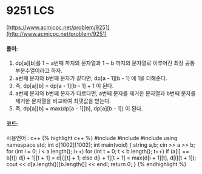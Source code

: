 # 9251 LCS

[https://www.acmicpc.net/problem/9251](http://www.acmicpc.net/problem/9251)

#### **풀이:**
1. dp[a][b]를 1 ~ a번째 까지의 문자열과 1 ~ b 까지의 문자열로 이루어진 최장 공통 부분수열이라고 하자.
2. a번째 문자와 b번째 문자가 같다면, dp[a - 1][b - 1] 에 1을 더해준다.
3. 즉, dp[a][b] = dp[a - 1][b - 1] + 1  이 된다.
4. a번째 문자와 b번째 문자가 다르다면, a번째 문자를 제거한 문자열과 b번째 문자를 제거한 문자열을 비교하여 최댓값을 받는다.
5. 즉, dp[a][b] = max(dp[a - 1][b], dp[a][b - 1]) 이 된다. 

#### **코드:**
사용언어 : c++
{% highlight c++ %}
#include <iostream>
#include <string>
#include <algorithm>
using namespace std;
int d[1002][1002];
int main(void) {
	string a,b;
	cin >> a >> b;
	for (int i = 0; i < a.length(); i++)
		for (int t = 0; t < b.length(); t++)
			if (a[i] == b[t])
				d[i + 1][t + 1] = d[i][t] + 1;
			else
				d[i + 1][t + 1] = max(d[i + 1][t], d[i][t + 1]);
	cout << d[a.length()][b.length()] << endl;
	return 0;
}
{% endhighlight %}
